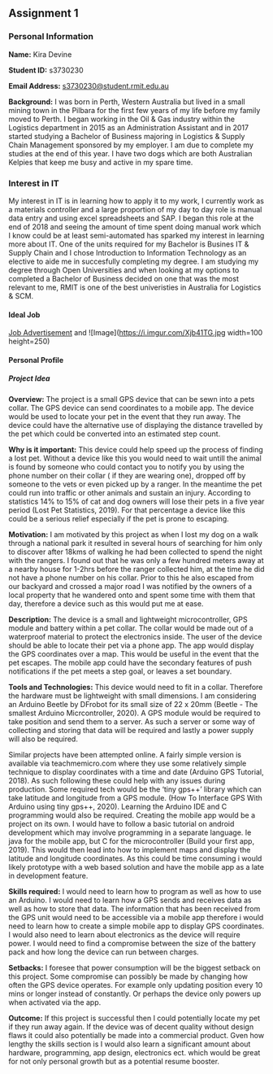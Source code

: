 ## Assignment 1 

### Personal Information

**Name:** Kira Devine

**Student ID:** s3730230

**Email Address:** s3730230@student.rmit.edu.au

**Background:** I was born in Perth, Western Australia but lived in a small mining town in the Pilbara for the first few years of my life before my family moved to Perth. I began working in the Oil & Gas industry within the Logistics department in 2015 as an Administration Assistant and in 2017 started studying a Bachelor of Business majoring in Logistics & Supply Chain Management sponsored by my employer. I am due to complete my studies at the end of this year. I have two dogs which are both Australian Kelpies that keep me busy and active in my spare time. 

### Interest in IT

My interest in IT is in learning how to apply it to my work, I currently work as a materials controller and a large proportion of my day to day role is manual data entry and using excel spreadsheets and SAP. I began this role at the end of 2018 and seeing the amount of time spent doing manual work which I know could be at least semi-automated has sparked my interest in learning more about IT. One of the units required for my Bachelor is Busines IT & Supply Chain and I chose Introduction to Information Technology as an elective to aide me in succesfully completing my degree. I am studying my degree through Open Universities and when looking at my options to completed a Bachelor of Business decided on one that was the most relevant to me, RMIT is one of the best univeristies in Australia for Logistics & SCM.

#### Ideal Job

[Job Advertisement](https://careers.woodside.com.au/go/Graduate-Development-Program/1399301/) and ![Image](https://i.imgur.com/Xjb41TG.jpg width=100 height=250)

#### Personal Profile

##### Project Idea

**Overview:** The project is a small GPS device that can be sewn into a pets collar. The GPS device can send coordinates to a mobile app. The device would be used to locate your pet in the event that they run away. The device could have the alternative use of displaying the distance travelled by the pet which could be converted into an estimated step count.

**Why is it important:** This device could help speed up the process of finding a lost pet. Without a device like this you would need to wait untill the animal is found by someone who could contact you to notify you by using the phone number on their collar ( if they are wearing one), dropped off by someone to the vets or even picked up by a ranger. In the meantime the pet could run into traffic or other animals and sustain an injury. According to statistics 14% to 15% of cat and dog owners will lose their pets in a five year period (Lost Pet Statistics, 2019). For that percentage a device like this could be a serious relief especially if the pet is prone to escaping.

**Motivation:** I am motivated by this project as when I lost my dog on a walk through a national park it resulted in several hours of searching for him only to discover after 18kms of walking he had been collected to spend the night with the rangers. I found out that he was only a few hundred meters away at a nearby house for 1-2hrs before the ranger collected him, at the time he did not have a phone number on his collar. Prior to this he also escaped from our backyard and crossed a major road I was notified by the owners of a local property that he wandered onto and spent some time with them that day, therefore a device such as this would put me at ease.

**Description:** The device is a small and lightweight microcontroller, GPS module and battery within a pet collar. The collar would be made out of a waterproof material to protect the electronics inside. The user of the device should be able to locate their pet via a phone app. The app would display the GPS coordinates over a map. This would be useful in the event that the pet escapes. The mobile app could have the secondary features of push notifications if the pet meets a step goal, or leaves a set boundary. 

**Tools and Technologies:** This device would need to fit in a collar. Therefore the hardware must be lightweight with small dimensions. I am considering an Arduino Beetle by DFrobot for its small size of 22 x 20mm (Beetle - The smallest Arduino Micrcontroller, 2020). A GPS module would be required to take position and send them to a server. As such a server or some way of collecting and storing that data will be required and lastly a power supply will also be required.

Similar projects have been attempted online. A fairly simple version is available via teachmemicro.com where they use some relatively simple technique to display coordinates with a time and date (Arduino GPS Tutorial, 2018). As such following these could help with any issues during production. Some required tech would be the ‘tiny gps++’ library which can take latitude and longitude from a GPS module. (How To Interface GPS With Arduino using tiny gps++, 2020). Learning the Arduino IDE and C programming would also be required. Creating the mobile app would be a project on its own. I would have to follow a basic tutorial on android development which may involve programming in a separate language. Ie java for the mobile app, but C for the microcontroller (Build your first app, 2019). This would then lead into how to implement maps and display the latitude and longitude coordinates. As this could be time consuming i would likely prototype with a web based solution and have the mobile app as a late in development feature.

**Skills required:** I would need to learn how to program as well as how to use an Arduino. I would need to learn how a GPS sends and receives data as well as how to store that data. The information that has been received from the GPS unit would need to be accessible via a mobile app therefore i would need to learn how to create a simple mobile app to display GPS coordinates. 
I would also need to learn about electronics as the device will require power. I would need to find a compromise between the size of the battery pack and how long the device can run between charges. 

**Setbacks:** I foresee that power consumption will be the biggest setback on this project. Some compromise can possibly be made by changing how often the GPS device operates. For example only updating position every 10 mins or longer instead of constantly. Or perhaps the device only powers up when activated via the app. 

**Outcome:** If this project is successful then I could potentially locate my pet if they run away again. If the device was of decent quality without design flaws it could also potentially be made into a commercial product. Gven how lengthy the skills section is I would also learn a significant amount about hardware, programming, app design, electronics ect. which would be great for not only personal growth but as a potential resume booster.


